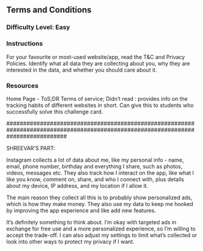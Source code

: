 ## Terms and Conditions

### Difficulty Level: Easy

### Instructions
For your favourite or most-used website/app, read the T&C and Privacy Policies. Identify what all data they are collecting about you, why they are interested in the data, and whether you should care about it. 

### Resources
Home Page - ToS;DR Terms of service; Didn’t read : provides info on the tracking habits of different websites in short. Can give this to students who successfully solve this challenge card. 

##################################################################################################################################

SHREEVAR'S PART:

Instagram collects a lot of data about me, like my personal info - name, email, phone number, birthday and everything I share, such as photos, videos, messages etc. They also track how I interact on the app, like what I like you know, comment on, share, and who I connect with, plus details about my device, IP address, and my location if I allow it.

The main reason they collect all this is to probably show personalized ads, which is how they make money. They also use my data to keep me hooked by improving the app experience and like add new features.

It’s definitely something to think about. I’m okay with targeted ads in exchange for free use and a more personalized experience, so I’m willing to accept the trade-off. I can also adjust my settings to limit what’s collected or look into other ways to protect my privacy if I want.